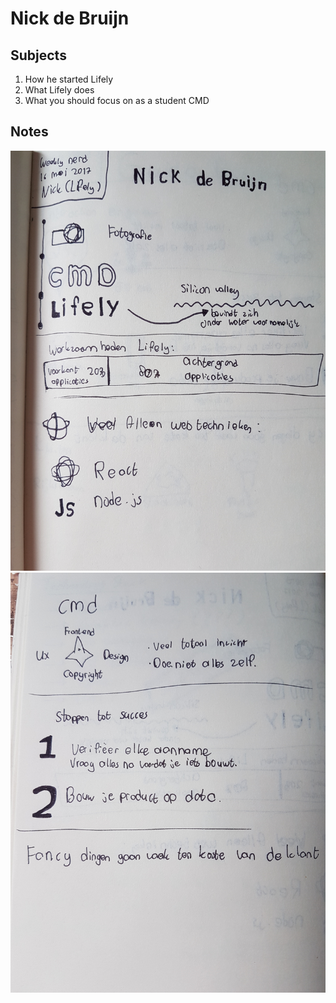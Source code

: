 # Nick de Bruijn

## Subjects
1. How he started Lifely
2. What Lifely does
3. What you should focus on as a student CMD

## Notes
![1](https://raw.githubusercontent.com/Frankwarnaar/minor-weekly-nerd/master/notes/10_nick/20170603_102100.jpg)
![2](https://raw.githubusercontent.com/Frankwarnaar/minor-weekly-nerd/master/notes/10_nick/20170603_102109.jpg)
